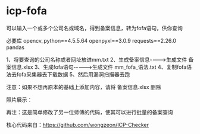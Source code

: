 # icp-fofa
可以输入一个或多个公司名或域名，得到备案信息，转为fofa语句，供你查询

必要库
opencv_python==4.5.5.64
openpyxl==3.0.9
requests==2.26.0
pandas

1、将要查询的公司名称或者网址放进mm.txt
2、生成备案信息---->生成文件	备案信息.xlsx
3、生成fofa语句----->生成文件 mm_fofa_语法.txt
4、复制fofa语法去fofa采集器去下载数据
5、然后用漏洞扫描器去跑

注意：如果不想再原本的基础上添加内容，请将 备案信息.xlsx 删除

照片展示：


再注：这是简单修改了另一位师傅的代码，使其可以进行批量的备案查询

核心代码来自：https://github.com/wongzeon/ICP-Checker
